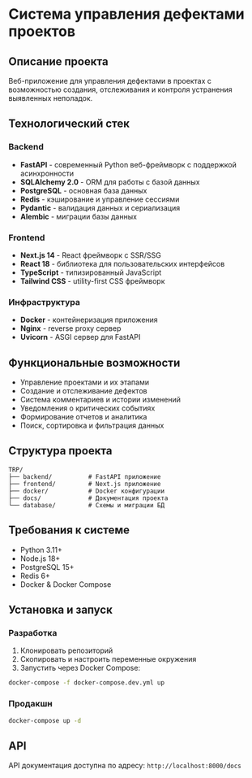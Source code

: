 # Система управления дефектами проектов

## Описание проекта

Веб-приложение для управления дефектами в проектах с возможностью создания, отслеживания и контроля устранения выявленных неполадок.

## Технологический стек

### Backend
- **FastAPI** - современный Python веб-фреймворк с поддержкой асинхронности
- **SQLAlchemy 2.0** - ORM для работы с базой данных
- **PostgreSQL** - основная база данных
- **Redis** - кэширование и управление сессиями
- **Pydantic** - валидация данных и сериализация
- **Alembic** - миграции базы данных

### Frontend
- **Next.js 14** - React фреймворк с SSR/SSG
- **React 18** - библиотека для пользовательских интерфейсов
- **TypeScript** - типизированный JavaScript
- **Tailwind CSS** - utility-first CSS фреймворк

### Инфраструктура
- **Docker** - контейнеризация приложения
- **Nginx** - reverse proxy сервер
- **Uvicorn** - ASGI сервер для FastAPI

## Функциональные возможности

- Управление проектами и их этапами
- Создание и отслеживание дефектов
- Система комментариев и истории изменений
- Уведомления о критических событиях
- Формирование отчетов и аналитика
- Поиск, сортировка и фильтрация данных

## Структура проекта

```
TRP/
├── backend/          # FastAPI приложение
├── frontend/         # Next.js приложение
├── docker/           # Docker конфигурации
├── docs/             # Документация проекта
└── database/         # Схемы и миграции БД
```

## Требования к системе

- Python 3.11+
- Node.js 18+
- PostgreSQL 15+
- Redis 6+
- Docker & Docker Compose

## Установка и запуск

### Разработка

1. Клонировать репозиторий
2. Скопировать и настроить переменные окружения
3. Запустить через Docker Compose:

```bash
docker-compose -f docker-compose.dev.yml up
```

### Продакшн

```bash
docker-compose up -d
```

## API

API документация доступна по адресу: `http://localhost:8000/docs`
